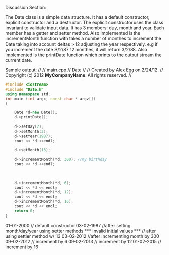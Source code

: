 Discussion Section:

The Date class is a simple data structure. It has a default constructor, explicit constructor and a destructor. The explicit constructor uses the class invariant to validate input data. It has 3 members: day, month and year. Each member has a getter and setter method. Also implemented is the incrementMonth function with takes a number of monthes to increment the Date taking into account deltas > 12 adjusting the year respectively. e.g if you increment the date 3/2/87 12 monthes, it will return 3/2/88. Also implemented is the printDate function which prints to the output stream the current date.

Sample output:
//
//  main.cpp
//  Date
//
//  Created by Alex Egg on 2/24/12.
//  Copyright (c) 2012 __MyCompanyName__. All rights reserved.
//

```c++
#include <iostream>
#include "Date.h"
using namespace std;
int main (int argc, const char * argv[])
{

    Date *d=new Date();
    d->printDate();
    
    d->setDay(2);
    d->setMonth(3);
    d->setYear(1987);
    cout << *d <<endl;
    
    d->setMonth(13);
    
    d->incrementMonth(*d, 300); //my birthday
    cout << *d <<endl;
    

    
    d->incrementMonth(*d, 6);
    cout << *d << endl;
    d->incrementMonth(*d, 12);
    cout << *d << endl;
    d->incrementMonth(*d, 16);
    cout << *d << endl;
    return 0;
}
```


01-01-2000 // default constructor
03-02-1987 //after setting month/day/year using setter methods
*** Invalid initial values *** // after using settier method w/ 13
03-02-2012 //after incrementing month by 300
09-02-2012 // increment by 6
09-02-2013 // increment by 12
01-02-2015 // increment by 16
